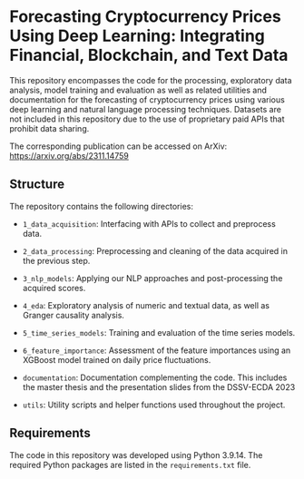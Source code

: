 # Forecasting Cryptocurrency Prices Using Deep Learning: Integrating Financial, Blockchain, and Text Data

This repository encompasses the code for the processing, exploratory data analysis, model training and evaluation as well as related utilities and documentation for the forecasting of cryptocurrency prices using various deep learning and natural language processing techniques. Datasets are not included in this repository due to the use of proprietary paid APIs that prohibit data sharing.

The corresponding publication can be accessed on ArXiv: https://arxiv.org/abs/2311.14759


## Structure

The repository contains the following directories:

- <code>1_data_acquisition</code>: Interfacing with APIs to collect and preprocess data.

- <code>2_data_processing</code>: Preprocessing and cleaning of the data acquired in the previous step.

- <code>3_nlp_models</code>: Applying our NLP approaches and post-processing the acquired scores.

- <code>4_eda</code>: Exploratory analysis of numeric and textual data, as well as Granger causality analysis.

- <code>5_time_series_models</code>: Training and evaluation of the time series models.

- <code>6_feature_importance</code>: Assessment of the feature importances using an XGBoost model trained on daily price fluctuations.

- <code>documentation</code>: Documentation complementing the code. This includes the master thesis and the presentation slides from the DSSV-ECDA 2023

- <code>utils</code>: Utility scripts and helper functions used throughout the project.


## Requirements

The code in this repository was developed using Python 3.9.14. The required Python packages are listed in the <code>requirements.txt</code> file.
